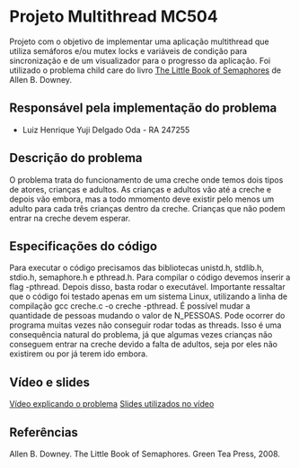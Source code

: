 # Projeto Multithread MC504
Projeto com o objetivo de implementar uma aplicação multithread que utiliza semáforos e/ou mutex locks e variáveis de condição para sincronização e de um visualizador para o progresso da aplicação. Foi utilizado o problema child care do livro [The Little Book of Semaphores](https://greenteapress.com/semaphores/LittleBookOfSemaphores.pdf) de Allen B. Downey.

## Responsável pela implementação do problema
- Luiz Henrique Yuji Delgado Oda - RA 247255

## Descrição do problema

O problema trata do funcionamento de uma creche onde temos dois tipos de atores, crianças e adultos. As crianças e adultos vão até a creche e depois vão embora, mas a todo mmomento deve existir pelo menos um adulto para cada três crianças dentro da creche. Crianças que não podem entrar na creche devem esperar.

## Especificações do código

Para executar o código precisamos das bibliotecas unistd.h, stdlib.h, stdio.h, semaphore.h e pthread.h. Para compilar o código devemos inserir a flag -pthread. Depois disso, basta rodar o executável. Importante ressaltar que o código foi testado apenas em um sistema Linux, utilizando a linha de compilação gcc creche.c -o creche -pthread. É possível mudar a quantidade de pessoas mudando o valor de N_PESSOAS. Pode ocorrer do programa muitas vezes não conseguir rodar todas as threads. Isso é uma consequência natural do problema, já que algumas vezes crianças não conseguem entrar na creche devido a falta de adultos, seja por eles não existirem ou por já terem ido embora.

## Vídeo e slides
[Vídeo explicando o problema]()
[Slides utilizados no vídeo]()

## Referências 
Allen B. Downey. The Little Book of Semaphores. Green Tea Press, 2008.
